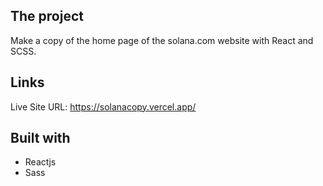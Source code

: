 ## The project
Make a copy of the home page of the solana.com website with React and SCSS.

## Links
Live Site URL: https://solanacopy.vercel.app/

## Built with
- Reactjs
- Sass
